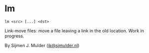 lm
==

`lm <src> [...] <dst>`

Link-move files: move a file leaving a link in the old location. Work in
progress.

By Sijmen J. Mulder (<ik@sjmulder.nl>)
